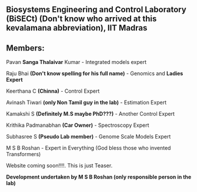 ## Biosystems Engineering and Control Laboratory (BiSECt) (Don't know who arrived at this kevalamana abbreviation), IIT Madras

## Members:

Pavan **Sanga Thalaivar** Kumar - Integrated models expert

Raju Bhai **(Don't know spelling for his full name)** - Genomics and **Ladies Expert**  

Keerthana C **(Chinna)** - Control Expert

Avinash Tiwari **(only Non Tamil guy in the lab)** - Estimation Expert

Kamakshi S **(Definitely M.S maybe PhD???)** - Another Control Expert

Krithika Padmanabhan **(Car Owner)** - Spectroscopy Expert

Subhasree S **(Pseudo Lab member)** - Genome Scale Models Expert

M S B Roshan - Expert in Everything (God bless those who invented Transformers)

Website coming soon!!!!. This is just Teaser. 

**Development undertaken by M S B Roshan (only responsible person in the lab)**

